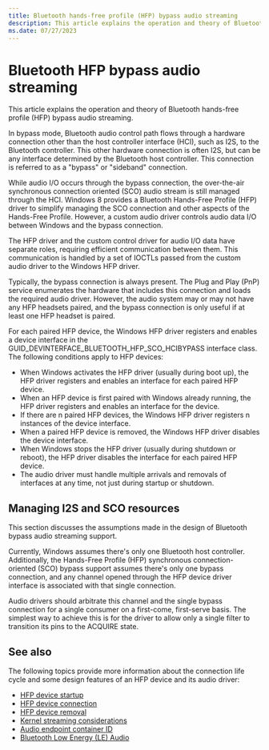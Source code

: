 ```yaml
---
title: Bluetooth hands-free profile (HFP) bypass audio streaming
description: This article explains the operation and theory of Bluetooth hands-free profile (HFP) bypass audio streaming.
ms.date: 07/27/2023
---
```


# Bluetooth HFP bypass audio streaming

This article explains the operation and theory of Bluetooth hands-free profile (HFP) bypass audio streaming.

In bypass mode, Bluetooth audio control path flows through a hardware connection other than the host controller interface (HCI), such as I2S, to the Bluetooth controller. This other hardware connection is often I2S, but can be any interface determined by the Bluetooth host controller. This connection is referred to as a "bypass" or "sideband" connection.

While audio I/O occurs through the bypass connection, the over-the-air synchronous connection oriented (SCO) audio stream is still managed through the HCI. Windows 8 provides a Bluetooth Hands-Free Profile (HFP) driver to simplify managing the SCO connection and other aspects of the Hands-Free Profile. However, a custom audio driver controls audio data I/O between Windows and the bypass connection.

The HFP driver and the custom control driver for audio I/O data have separate roles, requiring efficient communication between them. This communication is handled by a set of IOCTLs passed from the custom audio driver to the Windows HFP driver.

Typically, the bypass connection is always present. The Plug and Play (PnP) service enumerates the hardware that includes this connection and loads the required audio driver. However, the audio system may or may not have any HFP headsets paired, and the bypass connection is only useful if at least one HFP headset is paired.

For each paired HFP device, the Windows HFP driver registers and enables a device interface in the GUID_DEVINTERFACE_BLUETOOTH_HFP_SCO_HCIBYPASS interface class. The following conditions apply to HFP devices:

- When Windows activates the HFP driver (usually during boot up), the HFP driver registers and enables an interface for each paired HFP device.
- When an HFP device is first paired with Windows already running, the HFP driver registers and enables an interface for the device.
- If there are n paired HFP devices, the Windows HFP driver registers n instances of the device interface.
- When a paired HFP device is removed, the Windows HFP driver disables the device interface.
- When Windows stops the HFP driver (usually during shutdown or reboot), the HFP driver disables the interface for each paired HFP device.
- The audio driver must handle multiple arrivals and removals of interfaces at any time, not just during startup or shutdown.

## Managing I2S and SCO resources

This section discusses the assumptions made in the design of Bluetooth bypass audio streaming support.

Currently, Windows assumes there's only one Bluetooth host controller. Additionally, the Hands-Free Profile (HFP) synchronous connection-oriented (SCO) bypass support assumes there's only one bypass connection, and any channel opened through the HFP device driver interface is associated with that single connection.

Audio drivers should arbitrate this channel and the single bypass connection for a single consumer on a first-come, first-serve basis. The simplest way to achieve this is for the driver to allow only a single filter to transition its pins to the ACQUIRE state.

## See also

The following topics provide more information about the connection life cycle and some design features of an HFP device and its audio driver:

- [HFP device startup](startup.md)
- [HFP device connection](hfp-device-connection.md)
- [HFP device removal](removal.md)
- [Kernel streaming considerations](kernel-streaming-considerations.md)
- [Audio endpoint container ID](audio-endpoint-container-id.md)
- [Bluetooth Low Energy (LE) Audio](../bluetooth/bluetooth-low-energy-audio.md)
